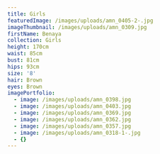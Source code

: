 ```yaml
---
title: Girls
featuredImage: /images/uploads/amn_0405-2-.jpg
imageThumbnail: /images/uploads/amn_0309.jpg
firstName: Benaya
collection: Girls
height: 170cm
waist: 85cm
bust: 81cm
hips: 93cm
size: '8'
hair: Brown
eyes: Brown
imagePortfolio:
  - image: /images/uploads/amn_0398.jpg
  - image: /images/uploads/amn_0403.jpg
  - image: /images/uploads/amn_0369.jpg
  - image: /images/uploads/amn_0362.jpg
  - image: /images/uploads/amn_0357.jpg
  - image: /images/uploads/amn_0318-1-.jpg
  - {}
---
```


